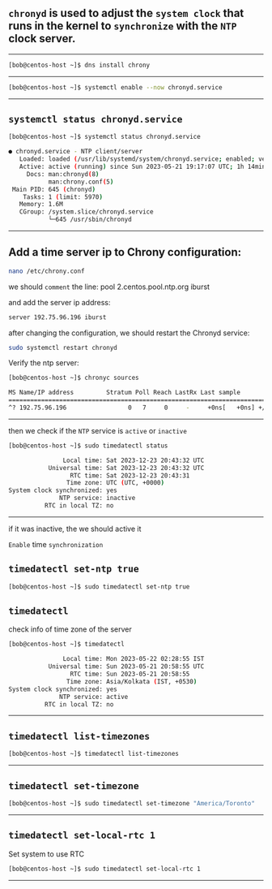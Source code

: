 

## `chronyd` is used to adjust the `system clock` that runs in the kernel to `synchronize` with the `NTP` clock server.

________________________________________________________________________________________________







```bash
[bob@centos-host ~]$ dns install chrony
```

________________________________________________________________________________________________






```bash
[bob@centos-host ~]$ systemctl enable --now chronyd.service
```

________________________________________________________________________________________________


## `systemctl status chronyd.service`


```bash
[bob@centos-host ~]$ systemctl status chronyd.service

● chronyd.service - NTP client/server
   Loaded: loaded (/usr/lib/systemd/system/chronyd.service; enabled; vendor preset: enab>
   Active: active (running) since Sun 2023-05-21 19:17:07 UTC; 1h 14min ago
     Docs: man:chronyd(8)
           man:chrony.conf(5)
 Main PID: 645 (chronyd)
    Tasks: 1 (limit: 5970)
   Memory: 1.6M
   CGroup: /system.slice/chronyd.service
           └─645 /usr/sbin/chronyd
```

________________________________________________________________________________________________





## Add a time server ip to Chrony configuration:

```bash
nano /etc/chrony.conf
```

we should `comment` the line: pool 2.centos.pool.ntp.org iburst

and add the server ip address:


```bash
server 192.75.96.196 iburst
```

after changing the configuration, we should restart the Chronyd service:


```bash
sudo systemctl restart chronyd
```


Verify the ntp server:



```bash
[bob@centos-host ~]$ chronyc sources

MS Name/IP address         Stratum Poll Reach LastRx Last sample               
===============================================================================
^? 192.75.96.196                 0   7     0     -     +0ns[   +0ns] +/-    0ns```
```

________________________________________________________________________________________________

then we check if the `NTP` service is `active` or `inactive`



```bash
[bob@centos-host ~]$ sudo timedatectl status

               Local time: Sat 2023-12-23 20:43:32 UTC
           Universal time: Sat 2023-12-23 20:43:32 UTC
                 RTC time: Sat 2023-12-23 20:43:31
                Time zone: UTC (UTC, +0000)
System clock synchronized: yes
              NTP service: inactive
          RTC in local TZ: no
```

________________________________________________________________________________________________


if it was inactive, the we should active it


`Enable` time `synchronization` 

## `timedatectl set-ntp true`

```bash
[bob@centos-host ~]$ sudo timedatectl set-ntp true
```



## `timedatectl`

check info of time zone  of the server

```bash
[bob@centos-host ~]$ timedatectl

               Local time: Mon 2023-05-22 02:28:55 IST
           Universal time: Sun 2023-05-21 20:58:55 UTC
                 RTC time: Sun 2023-05-21 20:58:55
                Time zone: Asia/Kolkata (IST, +0530)
System clock synchronized: yes
              NTP service: active
          RTC in local TZ: no
```


________________________________________________________________________________________________


## `timedatectl list-timezones`


```bash
[bob@centos-host ~]$ timedatectl list-timezones 
```

________________________________________________________________________________________________



## `timedatectl set-timezone`

```bash
[bob@centos-host ~]$ sudo timedatectl set-timezone "America/Toronto"
```


________________________________________________________________________________________________


## `timedatectl set-local-rtc 1`

Set system to use RTC

```bash
[bob@centos-host ~]$ sudo timedatectl set-local-rtc 1
```

________________________________________________________________________________________________
